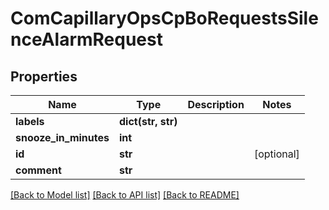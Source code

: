 # ComCapillaryOpsCpBoRequestsSilenceAlarmRequest

## Properties
Name | Type | Description | Notes
------------ | ------------- | ------------- | -------------
**labels** | **dict(str, str)** |  | 
**snooze_in_minutes** | **int** |  | 
**id** | **str** |  | [optional] 
**comment** | **str** |  | 

[[Back to Model list]](../README.md#documentation-for-models) [[Back to API list]](../README.md#documentation-for-api-endpoints) [[Back to README]](../README.md)


